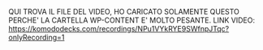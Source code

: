 QUI TROVA IL FILE DEL VIDEO, HO CARICATO SOLAMENTE QUESTO PERCHE' LA CARTELLA WP-CONTENT E' MOLTO PESANTE. 
LINK VIDEO:    https://komododecks.com/recordings/NPu1VYkRYE9SWfnpJTqc?onlyRecording=1
